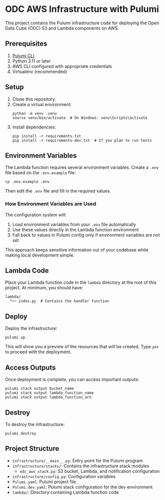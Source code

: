 # ODC AWS Infrastructure with Pulumi

This project contains the Pulumi infrastructure code for deploying the Open Data Cube (ODC) S3 and Lambda components on AWS.

## Prerequisites

1. [Pulumi CLI](https://www.pulumi.com/docs/get-started/install/)
2. Python 3.11 or later
3. AWS CLI configured with appropriate credentials
4. Virtualenv (recommended)

## Setup

1. Clone this repository
2. Create a virtual environment:
   ```
   python -m venv .venv
   source venv/bin/activate  # On Windows: venv\Scripts\activate
   ```
3. Install dependencies:
   ```
   pip install -r requirements.txt
   pip install -r requirements-dev.txt  # If you plan to run tests
   ```

## Environment Variables

The Lambda function requires several environment variables. Create a `.env` file based on the `.env.example` file:

```
cp .env.example .env
```

Then edit the `.env` file and fill in the required values.

### How Environment Variables are Used

The configuration system will:
1. Load environment variables from your `.env` file automatically
2. Use these values directly in the Lambda function environment
3. Fall back to values in Pulumi config only if environment variables are not set

This approach keeps sensitive information out of your codebase while making local development simple.

## Lambda Code

Place your Lambda function code in the `lambda` directory at the root of this project. At minimum, you should have:

```
lambda/
  └── index.py  # Contains the handler function
```

## Deploy

Deploy the infrastructure:

```
pulumi up
```

This will show you a preview of the resources that will be created. Type `yes` to proceed with the deployment.

## Access Outputs

Once deployment is complete, you can access important outputs:

```
pulumi stack output bucket_name
pulumi stack output lambda_function_name
pulumi stack output lambda_function_arn
```

## Destroy

To destroy the infrastructure:

```
pulumi destroy
```

## Project Structure

- `infrastructure/__main__.py`: Entry point for the Pulumi program
- `infrastructure/stacks/`: Contains the infrastructure stack modules
  - `odc_aws_stack.py`: S3 bucket, Lambda, and notification configuration
- `infrastructure/config.py`: Configuration variables
- `Pulumi.yaml`: Pulumi project file
- `Pulumi.dev.yaml`: Pulumi stack configuration for the dev environment
- `lambda/`: Directory containing Lambda function code
